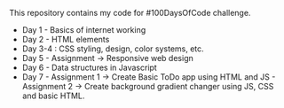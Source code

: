 This repository contains my code for #100DaysOfCode challenge. 
* Day 1 - Basics of internet working 
* Day 2 - HTML elements
* Day 3-4 : CSS styling, design, color systems, etc. 
* Day 5 - Assignment -> Responsive web design 
* Day 6 - Data structures in Javascript
* Day 7 -  Assignment 1 -> Create Basic ToDo app using HTML and JS
        -  Assignment 2 -> Create background gradient changer using JS, CSS and basic HTML.

